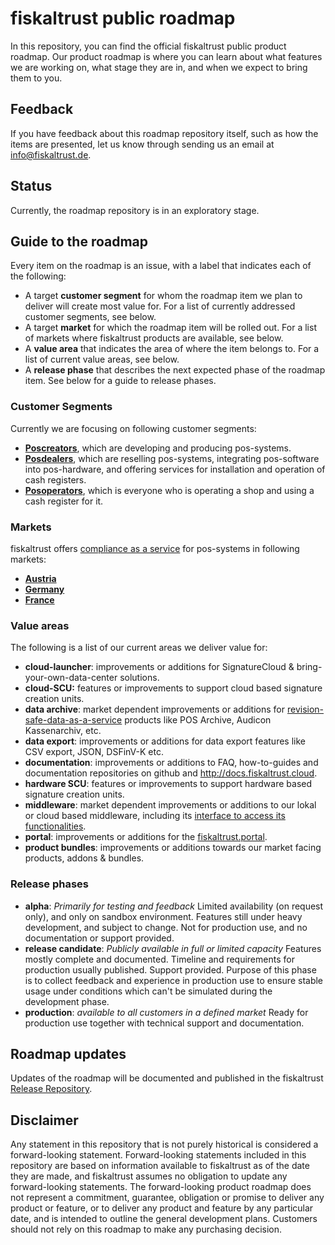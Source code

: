 # fiskaltrust public roadmap

In this repository, you can find the official fiskaltrust public product roadmap. Our product roadmap is where you can learn about what features we are working on, what stage they are in, and when we expect to bring them to you.

## Feedback

If you have feedback about this roadmap repository itself, such as how the items are presented, let us know through sending us an email at [info@fiskaltrust.de](mailto:info@fiskaltrust.de).

## Status

Currently, the roadmap repository is in an exploratory stage.

## Guide to the roadmap

Every item on the roadmap is an issue, with a label that indicates each of the following:

- A target **customer segment** for whom the roadmap item we plan to deliver will create most value for. For a list of currently addressed customer segments, see below.
- A target **market** for which the roadmap item will be rolled out. For a list of markets where fiskaltrust products are available, see below.
- A **value area** that indicates the area of where the item belongs to. For a list of current value areas, see below.
- A **release phase** that describes the next expected phase of the roadmap item. See below for a guide to release phases.

### Customer Segments

Currently we are focusing on following customer segments:

- [**Poscreators**](https://docs.fiskaltrust.cloud/doc/productdescription-de-doc/glossar/README.html#kassenhersteller-poscreator), which are developing and producing pos-systems.
- [**Posdealers**](https://docs.fiskaltrust.cloud/doc/productdescription-de-doc/glossar/README.html#kassenhändler-posdealer), which are reselling pos-systems, integrating pos-software into pos-hardware, and offering services for installation and operation of cash registers.
- [**Posoperators**](https://docs.fiskaltrust.cloud/doc/productdescription-de-doc/glossar/README.html#kassenbetreiber-posoperator), which is everyone who is operating a shop and using a cash register for it.

### Markets

fiskaltrust offers [compliance as a service](https://docs.fiskaltrust.cloud/doc/productdescription-de-doc/product-service-description/README.html) for pos-systems in following markets:

- **[Austria](https://www.fiskaltrust.at/)**
- **[Germany](https://www.fiskaltrust.de/)**
- **[France](https://fiskaltrust.fr/)**

### Value areas

The following is a list of our current areas we deliver value for:

- **cloud-launcher**: improvements or additions for SignatureCloud & bring-your-own-data-center solutions.
- **cloud-SCU:** features or improvements to support cloud based signature creation units.
- **data archive**: market dependent improvements or additions for [revision-safe-data-as-a-service](https://docs.fiskaltrust.cloud/doc/productdescription-de-doc/product-service-description/README.html#revisionssichere-daten-as-a-service) products like POS Archive, Audicon Kassenarchiv, etc.
- **data export**: improvements or additions for data export features like CSV export, JSON, DSFinV-K etc.
- **documentation**: improvements or additions to FAQ, how-to-guides and documentation repositories on github and http://docs.fiskaltrust.cloud.
- **hardware SCU**: features or improvements to support hardware based signature creation units.
- **middleware**: market dependent improvements or additions to our lokal or cloud based middleware, including its [interface to access its functionalities](https://docs.fiskaltrust.cloud/doc/interface-doc/doc/general/general.html).
- **portal**: improvements or additions for the [fiskaltrust.portal](https://docs.fiskaltrust.cloud/doc/portal-manual-doc/doc/handbook-general/disclaimer.html).
- **product bundles**: improvements or additions towards our market facing products, addons & bundles.

### Release phases

- **alpha**: *Primarily for testing and feedback*
  Limited availability (on request only), and only on sandbox environment. Features still under heavy development, and subject to change. Not for production use, and no documentation or support provided.
- **release candidate**: *Publicly available in full or limited capacity*
  Features mostly complete and documented. Timeline and requirements for production usually published. Support provided. Purpose of this phase is to collect feedback and experience in production use to ensure stable usage under conditions which can't be simulated during the development phase.
- **production**: *available to all customers in a defined market*
  Ready for production use together with technical support and documentation. 

## Roadmap updates

Updates of the roadmap will be documented and published in the fiskaltrust [Release Repository](https://github.com/fiskaltrust/release-notes).

## Disclaimer

Any statement in this repository that is not purely historical is considered a forward-looking statement. Forward-looking statements included in this repository are based on information available to fiskaltrust as of the date they are made, and fiskaltrust assumes no obligation to update any forward-looking statements. The forward-looking product roadmap does not represent a commitment, guarantee, obligation or promise to deliver any product or feature, or to deliver any product and feature by any particular date, and is intended to outline the general development plans. Customers should not rely on this roadmap to make any purchasing decision.